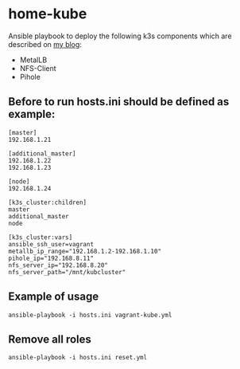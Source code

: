 # home-kube
Ansible playbook to deploy the following k3s components which are described on [my blog](http://blog.sozinov.eu):
* MetalLB
* NFS-Client
* Pihole

## Before to run hosts.ini should be defined as example:
```
[master]
192.168.1.21

[additional_master]
192.168.1.22
192.168.1.23

[node]
192.168.1.24

[k3s_cluster:children]
master
additional_master
node

[k3s_cluster:vars]
ansible_ssh_user=vagrant
metallb_ip_range="192.168.1.2-192.168.1.10"
pihole_ip="192.168.8.11"
nfs_server_ip="192.168.8.20"
nfs_server_path="/mnt/kubcluster"
```
## Example of usage
```
ansible-playbook -i hosts.ini vagrant-kube.yml
```
## Remove all roles
```
ansible-playbook -i hosts.ini reset.yml
```
